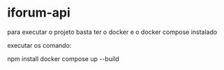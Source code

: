 # iforum-api

para executar o projeto basta ter o docker e o docker compose instalado

executar os comando:

npm install 
docker compose up --build
